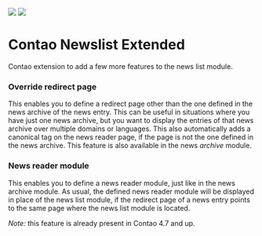 [![](https://img.shields.io/packagist/v/fritzmg/contao-newslist-extended.svg)](https://packagist.org/packages/fritzmg/contao-newslist-extended)
[![](https://img.shields.io/packagist/dt/fritzmg/contao-newslist-extended.svg)](https://packagist.org/packages/fritzmg/contao-newslist-extended)

Contao Newslist Extended
=====================

Contao extension to add a few more features to the news list module.

### Override redirect page

This enables you to define a redirect page other than the one defined in the news archive of the news entry. This can be useful in situations where you have just one news archive, but you want to display the entries of that news archive over multiple domains or languages. This also automatically adds a canonical tag on the news reader page, if the page is not the one defined in the news archive. This feature is also available in the news _archive_ module.

### News reader module

This enables you to define a news reader module, just like in the news archive module. As usual, the defined news reader module will be displayed in place of the news list module, if the redirect page of a news entry points to the same page where the news list module is located.

_Note:_ this feature is already present in Contao 4.7 and up.

